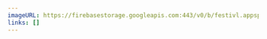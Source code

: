 ```yaml
---
imageURL: https://firebasestorage.googleapis.com:443/v0/b/festivl.appspot.com/o/userContent%2FA0697DE4-E7CE-40DC-B324-F0521D2BC696.png?alt=media&token=38820427-c175-49a6-96f2-4c3fcc7ac5d4
links: []
---
```

